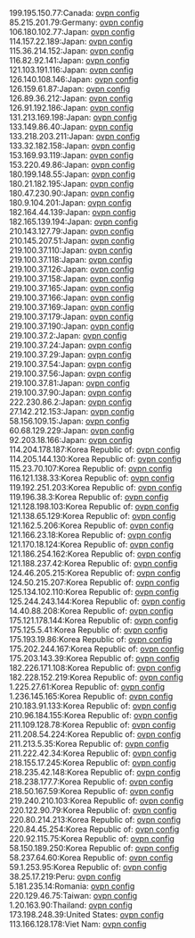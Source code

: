 199.195.150.77:Canada: [ovpn config](vpn/199_195_150_77.ovpn)  
85.215.201.79:Germany: [ovpn config](vpn/85_215_201_79.ovpn)  
106.180.102.77:Japan: [ovpn config](vpn/106_180_102_77.ovpn)  
114.157.22.189:Japan: [ovpn config](vpn/114_157_22_189.ovpn)  
115.36.214.152:Japan: [ovpn config](vpn/115_36_214_152.ovpn)  
116.82.92.141:Japan: [ovpn config](vpn/116_82_92_141.ovpn)  
121.103.191.116:Japan: [ovpn config](vpn/121_103_191_116.ovpn)  
126.140.108.146:Japan: [ovpn config](vpn/126_140_108_146.ovpn)  
126.159.61.87:Japan: [ovpn config](vpn/126_159_61_87.ovpn)  
126.89.36.212:Japan: [ovpn config](vpn/126_89_36_212.ovpn)  
126.91.192.186:Japan: [ovpn config](vpn/126_91_192_186.ovpn)  
131.213.169.198:Japan: [ovpn config](vpn/131_213_169_198.ovpn)  
133.149.86.40:Japan: [ovpn config](vpn/133_149_86_40.ovpn)  
133.218.203.211:Japan: [ovpn config](vpn/133_218_203_211.ovpn)  
133.32.182.158:Japan: [ovpn config](vpn/133_32_182_158.ovpn)  
153.169.93.119:Japan: [ovpn config](vpn/153_169_93_119.ovpn)  
153.220.49.86:Japan: [ovpn config](vpn/153_220_49_86.ovpn)  
180.199.148.55:Japan: [ovpn config](vpn/180_199_148_55.ovpn)  
180.21.182.195:Japan: [ovpn config](vpn/180_21_182_195.ovpn)  
180.47.230.90:Japan: [ovpn config](vpn/180_47_230_90.ovpn)  
180.9.104.201:Japan: [ovpn config](vpn/180_9_104_201.ovpn)  
182.164.44.139:Japan: [ovpn config](vpn/182_164_44_139.ovpn)  
182.165.139.194:Japan: [ovpn config](vpn/182_165_139_194.ovpn)  
210.143.127.79:Japan: [ovpn config](vpn/210_143_127_79.ovpn)  
210.145.207.51:Japan: [ovpn config](vpn/210_145_207_51.ovpn)  
219.100.37.110:Japan: [ovpn config](vpn/219_100_37_110.ovpn)  
219.100.37.118:Japan: [ovpn config](vpn/219_100_37_118.ovpn)  
219.100.37.126:Japan: [ovpn config](vpn/219_100_37_126.ovpn)  
219.100.37.158:Japan: [ovpn config](vpn/219_100_37_158.ovpn)  
219.100.37.165:Japan: [ovpn config](vpn/219_100_37_165.ovpn)  
219.100.37.166:Japan: [ovpn config](vpn/219_100_37_166.ovpn)  
219.100.37.169:Japan: [ovpn config](vpn/219_100_37_169.ovpn)  
219.100.37.179:Japan: [ovpn config](vpn/219_100_37_179.ovpn)  
219.100.37.190:Japan: [ovpn config](vpn/219_100_37_190.ovpn)  
219.100.37.2:Japan: [ovpn config](vpn/219_100_37_2.ovpn)  
219.100.37.24:Japan: [ovpn config](vpn/219_100_37_24.ovpn)  
219.100.37.29:Japan: [ovpn config](vpn/219_100_37_29.ovpn)  
219.100.37.54:Japan: [ovpn config](vpn/219_100_37_54.ovpn)  
219.100.37.56:Japan: [ovpn config](vpn/219_100_37_56.ovpn)  
219.100.37.81:Japan: [ovpn config](vpn/219_100_37_81.ovpn)  
219.100.37.90:Japan: [ovpn config](vpn/219_100_37_90.ovpn)  
222.230.86.2:Japan: [ovpn config](vpn/222_230_86_2.ovpn)  
27.142.212.153:Japan: [ovpn config](vpn/27_142_212_153.ovpn)  
58.156.109.15:Japan: [ovpn config](vpn/58_156_109_15.ovpn)  
60.68.129.229:Japan: [ovpn config](vpn/60_68_129_229.ovpn)  
92.203.18.166:Japan: [ovpn config](vpn/92_203_18_166.ovpn)  
114.204.178.187:Korea Republic of: [ovpn config](vpn/114_204_178_187.ovpn)  
114.205.144.130:Korea Republic of: [ovpn config](vpn/114_205_144_130.ovpn)  
115.23.70.107:Korea Republic of: [ovpn config](vpn/115_23_70_107.ovpn)  
116.121.138.33:Korea Republic of: [ovpn config](vpn/116_121_138_33.ovpn)  
119.192.251.203:Korea Republic of: [ovpn config](vpn/119_192_251_203.ovpn)  
119.196.38.3:Korea Republic of: [ovpn config](vpn/119_196_38_3.ovpn)  
121.128.198.103:Korea Republic of: [ovpn config](vpn/121_128_198_103.ovpn)  
121.138.65.129:Korea Republic of: [ovpn config](vpn/121_138_65_129.ovpn)  
121.162.5.206:Korea Republic of: [ovpn config](vpn/121_162_5_206.ovpn)  
121.166.23.18:Korea Republic of: [ovpn config](vpn/121_166_23_18.ovpn)  
121.170.18.124:Korea Republic of: [ovpn config](vpn/121_170_18_124.ovpn)  
121.186.254.162:Korea Republic of: [ovpn config](vpn/121_186_254_162.ovpn)  
121.188.237.42:Korea Republic of: [ovpn config](vpn/121_188_237_42.ovpn)  
124.46.205.215:Korea Republic of: [ovpn config](vpn/124_46_205_215.ovpn)  
124.50.215.207:Korea Republic of: [ovpn config](vpn/124_50_215_207.ovpn)  
125.134.102.110:Korea Republic of: [ovpn config](vpn/125_134_102_110.ovpn)  
125.244.243.144:Korea Republic of: [ovpn config](vpn/125_244_243_144.ovpn)  
14.40.88.208:Korea Republic of: [ovpn config](vpn/14_40_88_208.ovpn)  
175.121.178.144:Korea Republic of: [ovpn config](vpn/175_121_178_144.ovpn)  
175.125.5.41:Korea Republic of: [ovpn config](vpn/175_125_5_41.ovpn)  
175.193.19.86:Korea Republic of: [ovpn config](vpn/175_193_19_86.ovpn)  
175.202.244.167:Korea Republic of: [ovpn config](vpn/175_202_244_167.ovpn)  
175.203.143.39:Korea Republic of: [ovpn config](vpn/175_203_143_39.ovpn)  
182.226.171.108:Korea Republic of: [ovpn config](vpn/182_226_171_108.ovpn)  
182.228.152.219:Korea Republic of: [ovpn config](vpn/182_228_152_219.ovpn)  
1.225.27.61:Korea Republic of: [ovpn config](vpn/1_225_27_61.ovpn)  
1.236.145.165:Korea Republic of: [ovpn config](vpn/1_236_145_165.ovpn)  
210.183.91.133:Korea Republic of: [ovpn config](vpn/210_183_91_133.ovpn)  
210.96.184.155:Korea Republic of: [ovpn config](vpn/210_96_184_155.ovpn)  
211.109.128.78:Korea Republic of: [ovpn config](vpn/211_109_128_78.ovpn)  
211.208.54.224:Korea Republic of: [ovpn config](vpn/211_208_54_224.ovpn)  
211.213.5.35:Korea Republic of: [ovpn config](vpn/211_213_5_35.ovpn)  
211.222.42.34:Korea Republic of: [ovpn config](vpn/211_222_42_34.ovpn)  
218.155.17.245:Korea Republic of: [ovpn config](vpn/218_155_17_245.ovpn)  
218.235.42.148:Korea Republic of: [ovpn config](vpn/218_235_42_148.ovpn)  
218.238.177.7:Korea Republic of: [ovpn config](vpn/218_238_177_7.ovpn)  
218.50.167.59:Korea Republic of: [ovpn config](vpn/218_50_167_59.ovpn)  
219.240.210.103:Korea Republic of: [ovpn config](vpn/219_240_210_103.ovpn)  
220.122.90.79:Korea Republic of: [ovpn config](vpn/220_122_90_79.ovpn)  
220.80.214.213:Korea Republic of: [ovpn config](vpn/220_80_214_213.ovpn)  
220.84.45.254:Korea Republic of: [ovpn config](vpn/220_84_45_254.ovpn)  
220.92.115.75:Korea Republic of: [ovpn config](vpn/220_92_115_75.ovpn)  
58.150.189.250:Korea Republic of: [ovpn config](vpn/58_150_189_250.ovpn)  
58.237.64.60:Korea Republic of: [ovpn config](vpn/58_237_64_60.ovpn)  
59.1.253.95:Korea Republic of: [ovpn config](vpn/59_1_253_95.ovpn)  
38.25.17.219:Peru: [ovpn config](vpn/38_25_17_219.ovpn)  
5.181.235.14:Romania: [ovpn config](vpn/5_181_235_14.ovpn)  
220.129.46.75:Taiwan: [ovpn config](vpn/220_129_46_75.ovpn)  
1.20.163.90:Thailand: [ovpn config](vpn/1_20_163_90.ovpn)  
173.198.248.39:United States: [ovpn config](vpn/173_198_248_39.ovpn)  
113.166.128.178:Viet Nam: [ovpn config](vpn/113_166_128_178.ovpn)  
